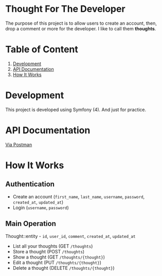 # Thought For The Developer
The purpose of this project is to allow users to create an account, then, drop a comment or more for the developer.
I like to call them **thoughts**.

# Table of Content
1. [Development](#development)
2. [API Documentation](#api-documentation)
3. [How It Works](#how-it-works)

# Development
This project is developed using Symfony (4). And just for practice.

# API Documentation
[Via Postman](#)

# How It Works
## Authentication
- Create an account (`first_name`, `last_name`, `username`, `password`, `created_at`, `updated_at`)
- Login (`username`, `password`)

## Main Operation
Thought::entity - `id`, `user_id`, `comment`, `created_at`, `updated_at`

- List all your thoughts (GET `/thoughts`)
- Store a thought (POST `/thoughts`)
- Show a thought (GET `/thoughts/{thought}`)
- Edit a thought (PUT `/thoughts/{thought}`)
- Delete a thought (DELETE `/thoughts/{thought}`)
